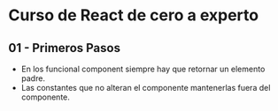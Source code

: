 # Curso de React de cero a experto

## 01 - Primeros Pasos      

* En los funcional component siempre hay que retornar un elemento padre.
* Las constantes que no alteran el componente mantenerlas fuera del componente.